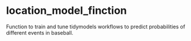 # location_model_finction
Function to train and tune tidymodels workflows to predict probabilities of different events in baseball.
